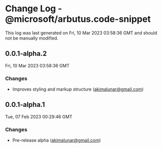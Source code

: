 # Change Log - @microsoft/arbutus.code-snippet

This log was last generated on Fri, 10 Mar 2023 03:58:36 GMT and should not be manually modified.

<!-- Start content -->

## 0.0.1-alpha.2

Fri, 10 Mar 2023 03:58:36 GMT

### Changes

- Improves styling and markup structure (akimalunar@gmail.com)

## 0.0.1-alpha.1

Tue, 07 Feb 2023 00:29:46 GMT

### Changes

- Pre-release alpha (akimalunar@gmail.com)
